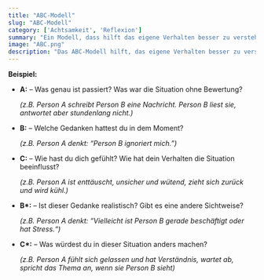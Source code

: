 ```yaml
---
title: "ABC-Modell"
slug: "ABC-Modell"
category: ['Achtsamkeit', 'Reflexion']
summary: "Ein Modell, dass hilft das eigene Verhalten besser zu verstehen und zu verändern."
image: "ABC.png"
description: "Das ABC-Modell hilft, das eigene Verhalten besser zu verstehen, indem man sich des auslösenden Ereignisses, der eigenen automatischen Gedanken und Bewertungen bewusst wird. Durch das Bewusst werden, können diese auch verändert werden. Es kann hilfreich sein, C vor B zu analysieren, da Gefühle und Verhalten leichter bewusst wahrnehmbar sind als Gedanken."
---
```


**Beispiel:**

- **A:** – Was genau ist passiert? Was war die Situation ohne Bewertung?

    *(z.B. Person A schreibt Person B eine Nachricht. Person B liest sie, antwortet aber stundenlang nicht.)*
- **B:** – Welche Gedanken hattest du in dem Moment?

    *(z.B. Person A denkt: “Person B ignoriert mich.”)*
- **C:** – Wie hast du dich gefühlt? Wie hat dein Verhalten die Situation beeinflusst?

    *(z.B. Person A ist enttäuscht, unsicher und wütend, zieht sich zurück und wird kühl.)*
- **B\*:** – Ist dieser Gedanke realistisch? Gibt es eine andere Sichtweise? 

    *(z.B. Person A denkt: “Vielleicht ist Person B gerade beschäftigt oder hat Stress.“)*
- **C\*:** – Was würdest du in dieser Situation anders machen?

    *(z.B. Person A fühlt sich gelassen und hat Verständnis, wartet ab, spricht das Thema an, wenn sie Person B sieht)*